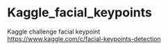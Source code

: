 # Kaggle_facial_keypoints
Kaggle challenge facial keypoint <br />
https://www.kaggle.com/c/facial-keypoints-detection
